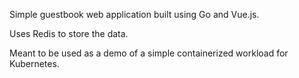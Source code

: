 Simple guestbook web application built using Go and Vue.js.

Uses Redis to store the data.

Meant to be used as a demo of a simple containerized workload for Kubernetes.
